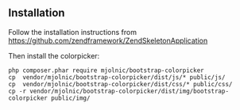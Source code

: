 
Installation
------------

Follow the installation instructions from https://github.com/zendframework/ZendSkeletonApplication

Then install the colorpicker:
```
php composer.phar require mjolnic/bootstrap-colorpicker
cp  vendor/mjolnic/bootstrap-colorpicker/dist/js/* public/js/
cp  vendor/mjolnic/bootstrap-colorpicker/dist/css/* public/css/
cp -r vendor/mjolnic/bootstrap-colorpicker/dist/img/bootstrap-colorpicker public/img/
```






